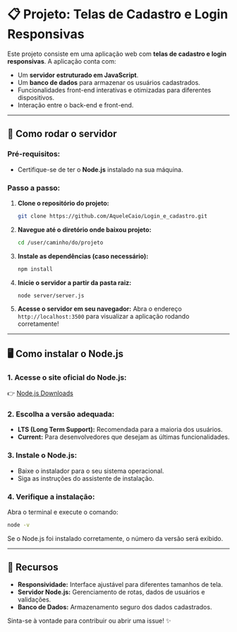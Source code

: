 # 📋 Projeto: Telas de Cadastro e Login Responsivas

Este projeto consiste em uma aplicação web com **telas de cadastro e login responsivas**. A aplicação conta com:

- Um **servidor estruturado em JavaScript**.
- Um **banco de dados** para armazenar os usuários cadastrados.
- Funcionalidades front-end interativas e otimizadas para diferentes dispositivos.
- Interação entre o back-end e front-end.

---

## 🚀 Como rodar o servidor

### Pré-requisitos:
- Certifique-se de ter o **Node.js** instalado na sua máquina.

### Passo a passo:

1. **Clone o repositório do projeto:**
   ```bash
   git clone https://github.com/AqueleCaio/Login_e_cadastro.git
   ```
2. **Navegue até o diretório onde baixou projeto:**
   ```bash
   cd /user/caminho/do/projeto
   ```
3. **Instale as dependências (caso necessário):**
   ```bash
   npm install
   ```
4. **Inicie o servidor a partir da pasta raiz:**
   ```bash
   node server/server.js
   ```
5. **Acesse o servidor em seu navegador:**
   Abra o endereço `http://localhost:3500` para visualizar a aplicação rodando corretamente!

---

## 🖥️ Como instalar o Node.js

### 1. Acesse o site oficial do Node.js:
👉 [Node.js Downloads](https://nodejs.org/)

### 2. Escolha a versão adequada:
- **LTS (Long Term Support):** Recomendada para a maioria dos usuários.
- **Current:** Para desenvolvedores que desejam as últimas funcionalidades.

### 3. Instale o Node.js:
- Baixe o instalador para o seu sistema operacional.
- Siga as instruções do assistente de instalação.

### 4. Verifique a instalação:
Abra o terminal e execute o comando:
```bash
node -v
```
Se o Node.js foi instalado corretamente, o número da versão será exibido.

---

## 🌟 Recursos

- **Responsividade:** Interface ajustável para diferentes tamanhos de tela.
- **Servidor Node.js:** Gerenciamento de rotas, dados de usuários e validações.
- **Banco de Dados:** Armazenamento seguro dos dados cadastrados.

Sinta-se à vontade para contribuir ou abrir uma issue! ✨

